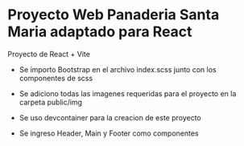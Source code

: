 # Proyecto Web Panaderia Santa Maria adaptado para React

Proyecto de React + Vite

- Se importo Bootstrap en el archivo index.scss junto con los componentes de scss

- Se adiciono todas las imagenes requeridas para el proyecto en la carpeta public/img

- Se uso devcontainer para la creacion de este proyecto

- Se ingreso Header, Main y Footer como componentes
